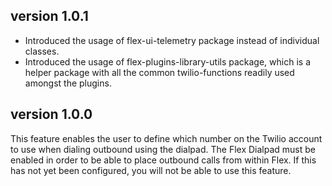 ## version 1.0.1

- Introduced the usage of flex-ui-telemetry package instead of individual classes.
- Introduced the usage of flex-plugins-library-utils package, which is a helper package with all the common twilio-functions readily used amongst the plugins.

## version 1.0.0

This feature enables the user to define which number on the Twilio account to use when dialing outbound using the dialpad. The Flex Dialpad must be enabled in order to be able to place outbound calls from within Flex. If this has not yet been configured, you will not be able to use this feature.
